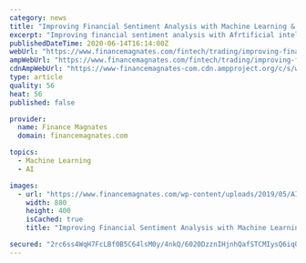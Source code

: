 ```yaml
---
category: news
title: "Improving Financial Sentiment Analysis with Machine Learning & Proxy Servers"
excerpt: "Improving financial sentiment analysis with Afrtificial intelligence, machine learning and proxy servers is the new word in trading. Here's why"
publishedDateTime: 2020-06-14T16:14:00Z
webUrl: "https://www.financemagnates.com/fintech/trading/improving-financial-sentiment-analysis-with-machine-learning-proxy-servers/"
ampWebUrl: "https://www.financemagnates.com/fintech/trading/improving-financial-sentiment-analysis-with-machine-learning-proxy-servers/amp/"
cdnAmpWebUrl: "https://www-financemagnates-com.cdn.ampproject.org/c/s/www.financemagnates.com/fintech/trading/improving-financial-sentiment-analysis-with-machine-learning-proxy-servers/amp/"
type: article
quality: 56
heat: 56
published: false

provider:
  name: Finance Magnates
  domain: financemagnates.com

topics:
  - Machine Learning
  - AI

images:
  - url: "https://www.financemagnates.com/wp-content/uploads/2019/05/AI_risk-management.jpg"
    width: 880
    height: 400
    isCached: true
    title: "Improving Financial Sentiment Analysis with Machine Learning & Proxy Servers"

secured: "2rc6ss4WqH7FcLBf0B5C64lsM0y/4nkQ/6020DzznIHjnhQafSTCMIysQ6iq0sZE1L+Britn5RR+VYzGgbRyl4RH7oO477oBtK2pWga/6BWbiotszLHOjJ+LLoS+pCcKMl23qwCWrW+RopWOR7i2D8SQikkaMvQ0BOd1Qqq/ohOfAk5dPCkmEhjhDA6oxLt6LyRZqFcL68AeORgN9kuDo/REuabCnYXy1pHp+hIwVYPFvv7p2hvhIfgnGinmBat1xqUQH+1WL8BJ4wcn+bVDEW+Nw5+/gn+qSmdn4QJu9rSqKGYvTx4/anCId6c2YexcboFolGJ0DEfo4+N1p7hFyw==;OJpcnrJvb2AePN0p/9tMBg=="
---
```


